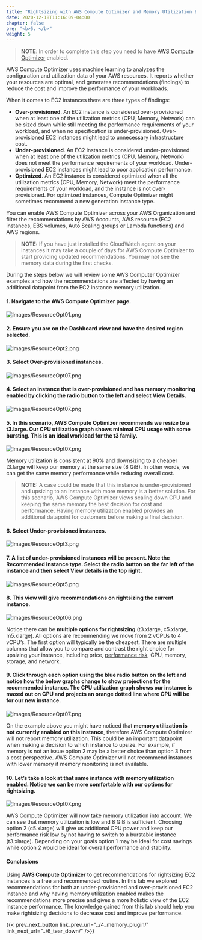 ```yaml
---
title: "Rightsizing with AWS Compute Optimizer and Memory Utilization Enabled"
date: 2020-12-18T11:16:09-04:00
chapter: false
pre: "<b>5. </b>"
weight: 5
---
```


> **NOTE**: In order to complete this step you need to have [AWS Compute Optimizer](https://aws.amazon.com/compute-optimizer/getting-started/) enabled.

AWS Compute Optimizer uses machine learning to analyzes the configuration and utilization data of your AWS resources. It reports whether your resources are optimal, and generates recommendations (findings) to reduce the cost and improve the performance of your workloads.

When it comes to EC2 instances there are three types of findings:

- **Over-provisioned**. An EC2 instance is considered over-provisioned when at least one of the utilization metrics (CPU, Memory, Network) can be sized down while still meeting the performance requirements of your workload, and when no specification is under-provisioned. Over-provisioned EC2 instances might lead to unnecessary infrastructure cost.
- **Under-provisioned**. An EC2 instance is considered under-provisioned when at least one of the utilization metrics (CPU, Memory, Network) does not meet the performance requirements of your workload. Under-provisioned EC2 instances might lead to poor application performance.
- **Optimized**. An EC2 instance is considered optimized when all the utilization metrics (CPU, Memory, Network) meet the performance requirements of your workload, and the instance is not over-provisioned. For optimized instances, Compute Optimizer might sometimes recommend a new generation instance type.

You can enable AWS Compute Optimizer across your AWS Organization and filter the recommendations by AWS Accounts, AWS resource (EC2 instances, EBS volumes, Auto Scaling groups or Lambda functions) and AWS regions.

> **NOTE:** If you have just installed the CloudWatch agent on your instances it may take a couple of days for AWS Compute Optimizer to start providing updated recommendations. You may not see the memory data during the first checks.

During the steps below we will review some AWS Computer Optimizer examples and how the recommendations are affected by having an additional datapoint from the EC2 instance memory utilization.

#### 1. Navigate to the **AWS Compute Optimizer** page.

![Images/ResourceOpt01.png](/Cost/200_AWS_Resource_Optimization/Images/ResourceOpt01.png?classes=lab_picture_small)

#### 2. Ensure you are on the **Dashboard** view and have the desired region selected.

![Images/ResourceOpt2.png](/Cost/200_AWS_Resource_Optimization/Images/ResourceOpt02.png?classes=lab_picture_small)

#### 3. Select **Over-provisioned instances**.

![Images/ResourceOpt07.png](/Cost/200_AWS_Resource_Optimization/Images/ResourceOpt03.png?classes=lab_picture_small)

#### 4. Select an instance that is **over-provisioned** and has memory monitoring enabled by clicking the radio button to the left and select **View Details**.

![Images/ResourceOpt07.png](/Cost/200_AWS_Resource_Optimization/Images/ResourceOpt04.png?classes=lab_picture_small)

#### 5. In this scenario, AWS Compute Optimizer recommends we resize to a t3.large. Our CPU utilization graph shows minimal CPU usage with some bursting. This is an ideal workload for the t3 family.

![Images/ResourceOpt07.png](/Cost/200_AWS_Resource_Optimization/Images/ResourceOpt05.png?classes=lab_picture_small)

Memory utilization is consistent at 90% and downsizing to a cheaper t3.large will keep our memory at the same size (8 GiB). In other words, we can get the same memory performance while reducing overall cost.

> **NOTE:** A case could be made that this instance is under-provisioned and upsizing to an instance with more memory is a better solution. For this scenario, AWS Compute Optimizer views scaling down CPU and keeping the same memory the best decision for cost and performance. Having memory utilization enabled provides an additional datapoint for customers before making a final decision.

#### 6. Select **Under-provisioned instances**.

![Images/ResourceOpt3.png](/Cost/200_AWS_Resource_Optimization/Images/ResourceOpt06.png?classes=lab_picture_small)

#### 7. A list of under-provisioned instances will be present. Note the **Recommended instance type**. Select the radio button on the far left of the instance and then select **View details** in the top right.

![Images/ResourceOpt5.png](/Cost/200_AWS_Resource_Optimization/Images/ResourceOpt07.png?classes=lab_picture_small)

#### 8. This view will give recommendations on rightsizing the current instance.

![Images/ResourceOpt06.png](/Cost/200_AWS_Resource_Optimization/Images/ResourceOpt08.png?classes=lab_picture_small)

Notice there can be **multiple options for rightsizing** (t3.xlarge, c5.xlarge, m5.xlarge). All options are recommending we move from 2 vCPUs to 4 vCPU’s. The first option will typically be the cheapest. There are multiple columns that allow you to compare and contrast the right choice for upsizing your instance, including price, [performance risk](https://docs.aws.amazon.com/AWSEC2/latest/UserGuide/ec2-instance-resize.html), CPU, memory, storage, and network.

#### 9. Click through each option using the blue radio button on the left and notice how the below graphs change to show projections for the recommended instance. The **CPU utilization** graph shows our instance is maxed out on CPU and projects an orange dotted line where CPU will be for our new instance.

![Images/ResourceOpt07.png](/Cost/200_AWS_Resource_Optimization/Images/ResourceOpt09.png?classes=lab_picture_small)

On the example above you might have noticed that **memory utilization is not currently enabled on this instance**, therefore AWS Compute Optimizer will not report memory utilization. This could be an important datapoint when making a decision to which instance to upsize. For example, if memory is not an issue option 2 may be a better choice than option 3 from a cost perspective. AWS Compute Optimizer will not recommend instances with lower memory if memory monitoring is not available.

#### 10. Let’s take a look at that same instance with memory utilization enabled. Notice we can be more comfortable with our options for rightsizing.

![Images/ResourceOpt07.png](/Cost/200_AWS_Resource_Optimization/Images/ResourceOpt10.png?classes=lab_picture_small)

AWS Compute Optimizer will now take memory utilization into account. We can see that memory utilization is low and 8 GiB is sufficient. Choosing option 2 (c5.xlarge) will give us additional CPU power and keep our performance risk low by not having to switch to a burstable instance (t3.xlarge). Depending on your goals option 1 may be ideal for cost savings while option 2 would be ideal for overall performance and stability.

#### Conclusions

Using **AWS Compute Optimizer** to get recommendations for rightsizing EC2 instances is a free and recommended routine. In this lab we explored recommendations for both an under-provisioned and over-provisioned EC2 instance and why having memory utilization enabled makes the recommendations more precise and gives a more holistic view of the EC2 instance performance. The knowledge gained from this lab should help you make rightsizing decisions to decrease cost and improve performance.

{{< prev_next_button link_prev_url="../4_memory_plugin/" link_next_url="../6_tear_down/" />}}
